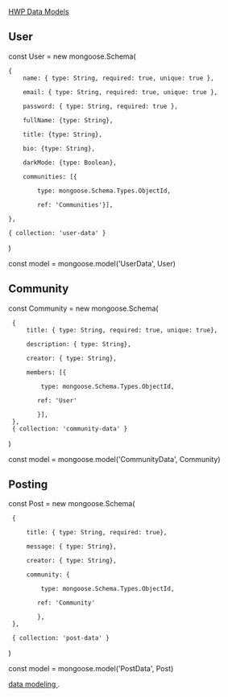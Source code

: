 [HWP Data Models](https://github.com/bcgov/CITZ-HybridWorkplace/tree/main/app/server/models)

## User


const User = new mongoose.Schema(

	{
		name: { type: String, required: true, unique: true },

		email: { type: String, required: true, unique: true },

		password: { type: String, required: true },

		fullName: {type: String},

		title: {type: String},

		bio: {type: String},

		darkMode: {type: Boolean},

		communities: [{

			type: mongoose.Schema.Types.ObjectId,

			ref: 'Communities'}],

	},

	{ collection: 'user-data' }

)

const model = mongoose.model('UserData', User)

## Community

 const Community = new mongoose.Schema(

     {
         title: { type: String, required: true, unique: true},

         description: { type: String},

         creator: { type: String},

         members: [{ 

             type: mongoose.Schema.Types.ObjectId,

            ref: 'User'

            }],
     },
     { collection: 'community-data' }
 )
 
 const model = mongoose.model('CommunityData', Community)

## Posting

 const Post = new mongoose.Schema(

     {

         title: { type: String, required: true},

         message: { type: String},

         creator: { type: String},

         community: { 

             type: mongoose.Schema.Types.ObjectId,

            ref: 'Community'

            },
     },

     { collection: 'post-data' }

 )

 
 const model = mongoose.model('PostData', Post)


[data modeling ](https://www.mongodb.com/docs/manual/core/data-modeling-introduction/#:~:text=MongoDB%20documents%20make%20it%20possible,denormalized%20data%20model%20is%20optimal.).